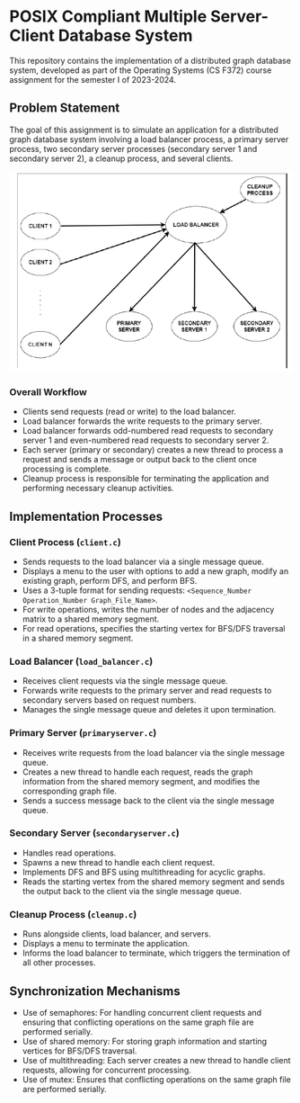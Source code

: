 # POSIX Compliant Multiple Server-Client Database System
This repository contains the implementation of a distributed graph database system, developed as part of the Operating Systems (CS F372) course assignment for the semester I of 2023-2024.

## Problem Statement

The goal of this assignment is to simulate an application for a distributed graph database system involving a load balancer process, a primary server process, two secondary server processes (secondary server 1 and secondary server 2), a cleanup process, and several clients.

![alt text](/images/problemstmt.png)


### Overall Workflow

- Clients send requests (read or write) to the load balancer.
- Load balancer forwards the write requests to the primary server.
- Load balancer forwards odd-numbered read requests to secondary server 1 and even-numbered read requests to secondary server 2.
- Each server (primary or secondary) creates a new thread to process a request and sends a message or output back to the client once processing is complete.
- Cleanup process is responsible for terminating the application and performing necessary cleanup activities.

## Implementation Processes

### Client Process (`client.c`)

- Sends requests to the load balancer via a single message queue.
- Displays a menu to the user with options to add a new graph, modify an existing graph, perform DFS, and perform BFS.
- Uses a 3-tuple format for sending requests: `<Sequence_Number Operation_Number Graph_File_Name>`.
- For write operations, writes the number of nodes and the adjacency matrix to a shared memory segment.
- For read operations, specifies the starting vertex for BFS/DFS traversal in a shared memory segment.

### Load Balancer (`load_balancer.c`)

- Receives client requests via the single message queue.
- Forwards write requests to the primary server and read requests to secondary servers based on request numbers.
- Manages the single message queue and deletes it upon termination.

### Primary Server (`primaryserver.c`)

- Receives write requests from the load balancer via the single message queue.
- Creates a new thread to handle each request, reads the graph information from the shared memory segment, and modifies the corresponding graph file.
- Sends a success message back to the client via the single message queue.

### Secondary Server (`secondaryserver.c`)

- Handles read operations.
- Spawns a new thread to handle each client request.
- Implements DFS and BFS using multithreading for acyclic graphs.
- Reads the starting vertex from the shared memory segment and sends the output back to the client via the single message queue.

### Cleanup Process (`cleanup.c`)

- Runs alongside clients, load balancer, and servers.
- Displays a menu to terminate the application.
- Informs the load balancer to terminate, which triggers the termination of all other processes.

## Synchronization Mechanisms

- Use of semaphores: For handling concurrent client requests and ensuring that conflicting operations on the same graph file are performed serially.
- Use of shared memory: For storing graph information and starting vertices for BFS/DFS traversal.
- Use of multithreading: Each server creates a new thread to handle client requests, allowing for concurrent processing.
- Use of mutex: Ensures that conflicting operations on the same graph file are performed serially.

